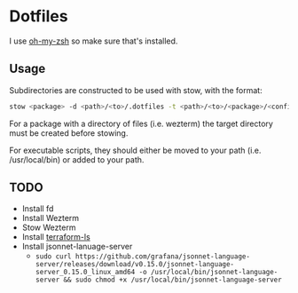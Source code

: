 # Dotfiles

I use [oh-my-zsh](https://ohmyz.sh/#install) so make sure that's installed.

## Usage

Subdirectories are constructed to be used with stow, with the format:
```bash
stow <package> -d <path>/<to>/.dotfiles -t <path>/<to>/<package>/<config>
```

For a package with a directory of files (i.e. wezterm) the target directory must be created before stowing.

For executable scripts, they should either be moved to your path (i.e. /usr/local/bin) or added to your path.

## TODO

- Install fd
- Install Wezterm
- Stow Wezterm
- Install [terraform-ls](https://www.hashicorp.com/en/official-packaging-guide)
- Install jsonnet-lanuage-server
    - `sudo curl https://github.com/grafana/jsonnet-language-server/releases/download/v0.15.0/jsonnet-language-server_0.15.0_linux_amd64 -o /usr/local/bin/jsonnet-language-server && sudo chmod +x /usr/local/bin/jsonnet-language-server`
